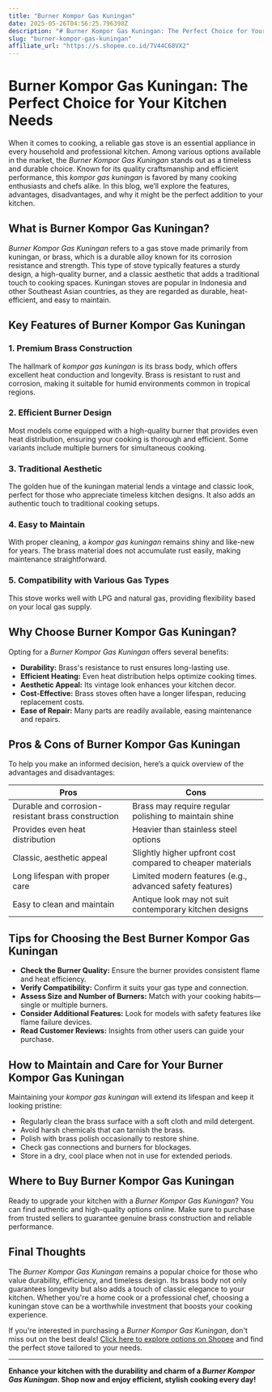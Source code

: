 ```yaml
---
title: "Burner Kompor Gas Kuningan"
date: 2025-05-26T04:56:25.796398Z
description: "# Burner Kompor Gas Kuningan: The Perfect Choice for Your Kitchen Needs..."
slug: "burner-kompor-gas-kuningan"
affiliate_url: "https://s.shopee.co.id/7V44C68VX2"
---
```

# Burner Kompor Gas Kuningan: The Perfect Choice for Your Kitchen Needs

When it comes to cooking, a reliable gas stove is an essential appliance in every household and professional kitchen. Among various options available in the market, the *Burner Kompor Gas Kuningan* stands out as a timeless and durable choice. Known for its quality craftsmanship and efficient performance, this *kompor gas kuningan* is favored by many cooking enthusiasts and chefs alike. In this blog, we’ll explore the features, advantages, disadvantages, and why it might be the perfect addition to your kitchen.

## What is Burner Kompor Gas Kuningan?

*Burner Kompor Gas Kuningan* refers to a gas stove made primarily from kuningan, or brass, which is a durable alloy known for its corrosion resistance and strength. This type of stove typically features a sturdy design, a high-quality burner, and a classic aesthetic that adds a traditional touch to cooking spaces. Kuningan stoves are popular in Indonesia and other Southeast Asian countries, as they are regarded as durable, heat-efficient, and easy to maintain.

## Key Features of Burner Kompor Gas Kuningan

### 1. Premium Brass Construction

The hallmark of *kompor gas kuningan* is its brass body, which offers excellent heat conduction and longevity. Brass is resistant to rust and corrosion, making it suitable for humid environments common in tropical regions.

### 2. Efficient Burner Design

Most models come equipped with a high-quality burner that provides even heat distribution, ensuring your cooking is thorough and efficient. Some variants include multiple burners for simultaneous cooking.

### 3. Traditional Aesthetic

The golden hue of the kuningan material lends a vintage and classic look, perfect for those who appreciate timeless kitchen designs. It also adds an authentic touch to traditional cooking setups.

### 4. Easy to Maintain

With proper cleaning, a *kompor gas kuningan* remains shiny and like-new for years. The brass material does not accumulate rust easily, making maintenance straightforward.

### 5. Compatibility with Various Gas Types

This stove works well with LPG and natural gas, providing flexibility based on your local gas supply.

## Why Choose Burner Kompor Gas Kuningan?

Opting for a *Burner Kompor Gas Kuningan* offers several benefits:

- **Durability:** Brass's resistance to rust ensures long-lasting use.
- **Efficient Heating:** Even heat distribution helps optimize cooking times.
- **Aesthetic Appeal:** Its vintage look enhances your kitchen decor.
- **Cost-Effective:** Brass stoves often have a longer lifespan, reducing replacement costs.
- **Ease of Repair:** Many parts are readily available, easing maintenance and repairs.

## Pros & Cons of Burner Kompor Gas Kuningan

To help you make an informed decision, here’s a quick overview of the advantages and disadvantages:

| Pros | Cons |
| --- | --- |
| Durable and corrosion-resistant brass construction | Brass may require regular polishing to maintain shine |
| Provides even heat distribution | Heavier than stainless steel options |
| Classic, aesthetic appeal | Slightly higher upfront cost compared to cheaper materials |
| Long lifespan with proper care | Limited modern features (e.g., advanced safety features) |
| Easy to clean and maintain | Antique look may not suit contemporary kitchen designs |

## Tips for Choosing the Best Burner Kompor Gas Kuningan

- **Check the Burner Quality:** Ensure the burner provides consistent flame and heat efficiency.
- **Verify Compatibility:** Confirm it suits your gas type and connection.
- **Assess Size and Number of Burners:** Match with your cooking habits—single or multiple burners.
- **Consider Additional Features:** Look for models with safety features like flame failure devices.
- **Read Customer Reviews:** Insights from other users can guide your purchase.

## How to Maintain and Care for Your Burner Kompor Gas Kuningan

Maintaining your *kompor gas kuningan* will extend its lifespan and keep it looking pristine:

- Regularly clean the brass surface with a soft cloth and mild detergent.
- Avoid harsh chemicals that can tarnish the brass.
- Polish with brass polish occasionally to restore shine.
- Check gas connections and burners for blockages.
- Store in a dry, cool place when not in use for extended periods.

## Where to Buy Burner Kompor Gas Kuningan

Ready to upgrade your kitchen with a *Burner Kompor Gas Kuningan*? You can find authentic and high-quality options online. Make sure to purchase from trusted sellers to guarantee genuine brass construction and reliable performance.

## Final Thoughts

The *Burner Kompor Gas Kuningan* remains a popular choice for those who value durability, efficiency, and timeless design. Its brass body not only guarantees longevity but also adds a touch of classic elegance to your kitchen. Whether you're a home cook or a professional chef, choosing a kuningan stove can be a worthwhile investment that boosts your cooking experience.

If you're interested in purchasing a *Burner Kompor Gas Kuningan*, don't miss out on the best deals! [Click here to explore options on Shopee](https://s.shopee.co.id/7V44C68VX2) and find the perfect stove tailored to your needs.

---

**Enhance your kitchen with the durability and charm of a *Burner Kompor Gas Kuningan*. Shop now and enjoy efficient, stylish cooking every day!**